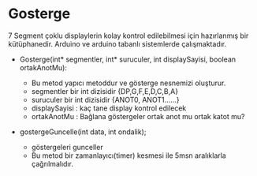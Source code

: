# Gosterge
7 Segment çoklu displaylerin kolay kontrol edilebilmesi için hazırlanmış bir kütüphanedir.
Arduino ve arduino tabanlı sistemlerde çalışmaktadır.

* Gosterge(int* segmentler, int* suruculer, int displaySayisi, boolean ortakAnotMu):
	* Bu metod yapıcı metoddur ve gösterge nesnemizi oluşturur.
	* segmentler bir int dizisidir {DP,G,F,E,D,C,B,A}
	* suruculer bir int dizisidir {ANOT0, ANOT1......} 
	* displaySayisi : kaç tane display kontrol edilecek
	* ortakAnotMu : Bağlana göstergeler ortak anot mu ortak katot mu?

* gostergeGuncelle(int data, int ondalik); 
	* göstergeleri gunceller
	* Bu metod bir zamanlayıcı(timer) kesmesi ile 5msn aralıklarla çağrılmalıdır.
